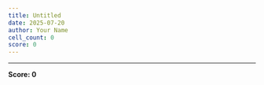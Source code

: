 ```yaml
---
title: Untitled
date: 2025-07-20
author: Your Name
cell_count: 0
score: 0
---
```




---
**Score: 0**